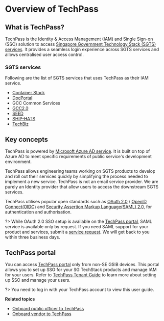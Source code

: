 # Overview of TechPass

## What is TechPass?

TechPass is the Identity & Access Management (IAM) and Single Sign-on (SSO) solution to access [Singapore Government Technology Stack (SGTS) services](#sgts-services). It provides a seamless login experience across SGTS services and allows centralised user access control.

### SGTS services

Following are the list of SGTS services that uses TechPass as their IAM service.

- [Container Stack](https://www.developer.tech.gov.sg/products/categories/devops/container-stack/overview.html)
- [DocPortal](https://docs.developer.tech.gov.sg/)
- GCC Common Services
- [GCC2.0](https://www.developer.tech.gov.sg/products/categories/infrastructure-and-hosting/government-on-commercial-cloud/overview.html)
- [SEED](https://docs.developer.tech.gov.sg/docs/security-suite-for-engineering-endpoint-devices/#/)
- [SHIP-HATS](https://www.developer.tech.gov.sg/products/categories/devops/ship-hats/overview.html)
- [TechBiz](https://www.developer.tech.gov.sg/products/categories/productivity-tools/techbiz/overview.html)



## Key concepts
TechPass is powered by [Microsoft Azure AD service](https://azure.microsoft.com/en-us/services/active-directory/). It is built on top of Azure AD to meet specific requirements of public service's development environment.

TechPass allows engineering teams working on SGTS products to develop and roll out their services quickly by simplifying the process needed to implement a new service. TechPass is not an email service provider. We are purely an Identity provider that allow users to access the downstream SGTS services.

TechPass utilises popular open standards such as [OAuth 2.0](https://oauth.net/2/) / [OpenID Connect(OIDC)](https://openid.net/connect/)
and [Security Assertion Markup Language(SAML) 2.0](http://docs.oasis-open.org/security/saml/Post2.0/sstc-saml-tech-overview-2.0.html), for authentication and authorisation.

?> While OAuth 2.0 SSO setup is available on the [TechPass portal](https://portal.techpass.gov.sg), SAML service is available only by request. If you need SAML support for your product and services, submit a [service request](https://go.gov.sg/techpass-sr). We will get back to you within three business days.  

## TechPass portal
You can access [TechPass portal](https://portal.techpass.gov.sg) only from non-SE GSIB devices.  This portal allows you to set up SSO for your SG TechStack products and manage IAM for your users. Refer to [TechPass Tenant Guide](https://docs.developer.tech.gov.sg/docs/techpass-tenant-guide/#/) to learn more about setting up SSO and manage your users.

?> You need to log in with your TechPass account to view this user guide.

**Related topics**

- [Onboard public officer to TechPass](onboard-public-officers-using-non-se-machines)
- [Onboard vendor to TechPass](onboard-vendors-to-techpass)
